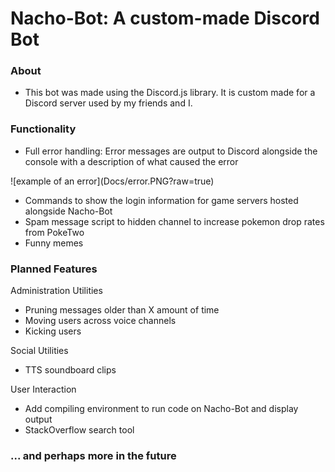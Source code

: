 <h1> Nacho-Bot: A custom-made Discord Bot</h1>
<h3> About </h3>
<p>
<ul>
<li> This bot was made using the Discord.js library. It is custom made for a Discord server used by my friends and I. </li>
</ul>
</p>
<h3> Functionality </h3>
<p>
<ul>
<li> Full error handling: Error messages are output to Discord alongside the console with a description of what caused the error </li>
 </ul>
 ![example of an error](Docs/error.PNG?raw=true)
 <ul>
<li> Commands to show the login information for game servers hosted alongside Nacho-Bot </li>
 <li> Spam message script to hidden channel to increase pokemon drop rates from PokeTwo </li>
<li> Funny memes </li>
</ul>
</p>
<h3> Planned Features </h3>
<p>
Administration Utilities
<ul>
<li> Pruning messages older than X amount of time </li>
<li> Moving users across voice channels </li>
<li> Kicking users </li>
</ul>
Social Utilities
<ul>
<li> TTS soundboard clips </li>
</ul>
User Interaction
<ul>
<li> Add compiling environment to run code on Nacho-Bot and display output </li>
<li> StackOverflow search tool </li>
</ul>

<h3>... and perhaps more in the future</h3>

